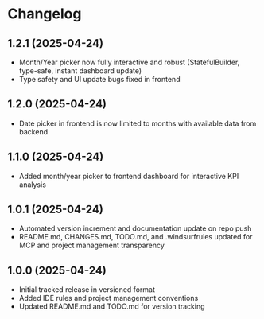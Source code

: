 # Changelog

## 1.2.1 (2025-04-24)
- Month/Year picker now fully interactive and robust (StatefulBuilder, type-safe, instant dashboard update)
- Type safety and UI update bugs fixed in frontend

## 1.2.0 (2025-04-24)
- Date picker in frontend is now limited to months with available data from backend

## 1.1.0 (2025-04-24)
- Added month/year picker to frontend dashboard for interactive KPI analysis

## 1.0.1 (2025-04-24)
- Automated version increment and documentation update on repo push
- README.md, CHANGES.md, TODO.md, and .windsurfrules updated for MCP and project management transparency

## 1.0.0 (2025-04-24)
- Initial tracked release in versioned format
- Added IDE rules and project management conventions
- Updated README.md and TODO.md for version tracking
